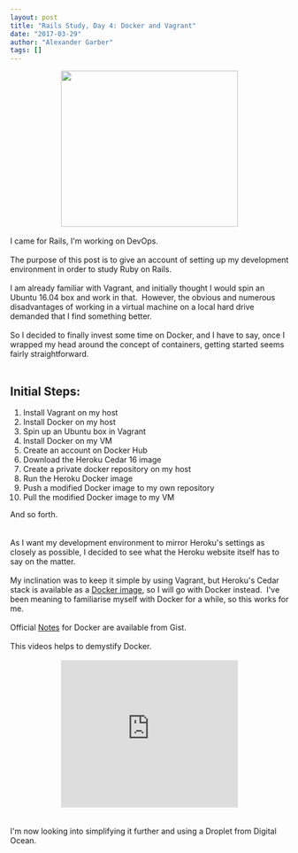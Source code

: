 ```yaml
---
layout: post
title: "Rails Study, Day 4: Docker and Vagrant"
date: "2017-03-29"
author: "Alexander Garber"
tags: []
---
```


<div dir="ltr" style="text-align: left;" trbidi="on">
          <div class="separator" style="clear: both; text-align: center;"><a href="https://4.bp.blogspot.com/-OCf7x2MoMkQ/WNm5VfYAYPI/AAAAAAAAQRU/uCDulouyiWMQAUWvYS1yR4pjnKX5jNyZACPcB/s1600/docker-100275159-orig.jpg" imageanchor="1" style="margin-left: 1em; margin-right: 1em;"><img border="0" height="282" src="https://4.bp.blogspot.com/-OCf7x2MoMkQ/WNm5VfYAYPI/AAAAAAAAQRU/uCDulouyiWMQAUWvYS1yR4pjnKX5jNyZACPcB/s320/docker-100275159-orig.jpg" width="320"></a></div>
<br>I came for Rails, I'm working on DevOps.<br><br>The
          purpose of this post is to give an account of setting up my development environment in order to study Ruby on Rails.<br><br>I am already familiar with Vagrant, and initially thought I would spin an Ubuntu 16.04 box and work in that.
           However, the obvious and numerous disadvantages of working in a virtual machine on a local hard drive demanded that I find something better.<br><br>So I decided to finally invest some time on Docker, and I have to say, once I
          wrapped my head around the concept of containers, getting started seems fairly straightforward.<br><br>
          <h2 style="text-align: left;">Initial Steps:</h2>
          <ol style="text-align: left;">
            <li>Install Vagrant on my host</li>
            <li>Install Docker on my host</li>
            <li>Spin up an Ubuntu box in Vagrant</li>
            <li>Install Docker on my VM</li>
            <li>Create an account on Docker Hub</li>
            <li>Download the Heroku Cedar 16 image</li>
            <li>Create a private docker repository on my host</li>
            <li>Run the Heroku Docker image</li>
            <li>Push a modified Docker image to my own repository</li>
            <li>Pull the modified Docker image to my VM</li>
          </ol>
          <div>And so forth.</div>
<br><br>As I want my development environment to mirror Heroku's settings as closely as possible, I decided to see what the Heroku website itself has to say on the matter.<br><br>My inclination was to keep it
          simple by using Vagrant, but Heroku's Cedar stack is available as a <a href="https://hub.docker.com/r/heroku/cedar/" target="_blank">Docker image</a>, so I will go with Docker instead.  I've been meaning to familiarise myself with
          Docker for a while, so this works for me.<br><br>Official <a href="https://gist.github.com/botchagalupe/53695f50eebbd3eaa9aa" target="_blank">Notes</a> for Docker are available from Gist.<br><br>This videos helps to
          demystify Docker.<br><br>
          <div class="separator" style="clear: both; text-align: center;"><iframe allowfullscreen="" class="YOUTUBE-iframe-video" data-thumbnail-src="https://i.ytimg.com/vi/pGYAg7TMmp0/0.jpg" frameborder="0" height="266" src="https://www.youtube.com/embed/pGYAg7TMmp0?feature=player_embedded" width="320"></iframe></div>
<br><br>
          <div>I'm now looking into simplifying it further and using a Droplet from Digital Ocean.</div>
        </div>
